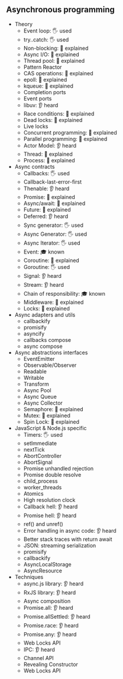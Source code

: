 ## Asynchronous programming

- Theory
  - Event loop: 🖐️ used
  - try..catch: 🖐️ used
  - Non-blocking: 🙋 explained
  - Async I/O: 🙋 explained
  - Thread pool: 🙋 explained
  - Pattern Reactor
  - CAS operations: 🙋 explained
  - epoll: 🙋 explained
  - kqueue: 🙋 explained
  - Completion ports
  - Event ports
  - libuv: 👂 heard
  - Race conditions: 🙋 explained
  - Dead locks: 🙋 explained
  - Live locks
  - Concurrent programming: 🙋 explained
  - Parallel programming: 🙋 explained
  - Actor Model: 👂 heard
  - Thread: 🙋 explained
  - Process: 🙋 explained
- Async contracts
  - Callbacks: 🖐️ used
  - Callback-last-error-first
  - Thenable: 👂 heard
  - Promise: 🙋 explained
  - Async/await: 🙋 explained
  - Future: 🙋 explained
  - Deferred: 👂 heard
  - Sync generator: 🖐️ used
  - Async Generator: 🖐️ used
  - Async Iterator: 🖐️ used
  - Event: 🎓 known
  - Coroutine: 🙋 explained
  - Goroutine: 🖐️ used
  - Signal: 👂 heard
  - Stream: 👂 heard
  - Chain of responsibility: 🎓 known
  - Middleware: 🙋 explained
  - Locks: 🙋 explained
- Async adapters and utils
  - callbackify
  - promisify
  - asyncify
  - callbacks compose
  - async compose
- Async abstractions interfaces
  - EventEmitter
  - Observable/Observer
  - Readable
  - Writable
  - Transform
  - Async Pool
  - Async Queue
  - Async Collector
  - Semaphore: 🙋 explained
  - Mutex: 🙋 explained
  - Spin Lock: 🙋 explained
- JavaScript & Node.js specific
  - Timers: 🖐️ used
  - setImmediate
  - nextTick
  - AbortController
  - AbortSignal
  - Promise unhandled rejection
  - Promise double resolve
  - child_process
  - worker_threads
  - Atomics
  - High resolution clock
  - Callback hell: 👂 heard
  - Promise hell: 👂 heard
  - ref() and unref()
  - Error handling in async code: 👂 heard
  - Better stack traces with return await
  - JSON: streaming serialization
  - promisify
  - callbackify
  - AsyncLocalStorage
  - AsyncResource
- Techniques
  - async.js library: 👂 heard
  - RxJS library: 👂 heard
  - Async composition
  - Promise.all: 👂 heard
  - Promise.allSettled: 👂 heard
  - Promise.race: 👂 heard
  - Promise.any: 👂 heard
  - Web Locks API
  - IPC: 👂 heard
  - Channel API
  - Revealing Constructor
  - Web Locks API
